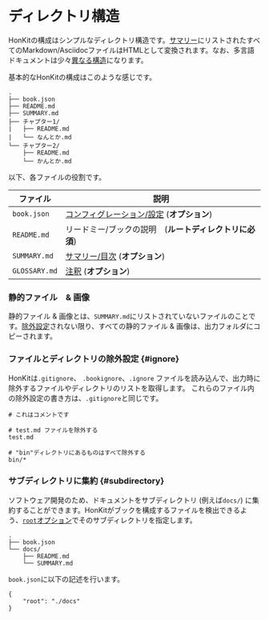 # ディレクトリ構造

HonKitの構成はシンプルなディレクトリ構造です。[サマリー](pages.md)にリストされたすべてのMarkdown/AsciidocファイルはHTMLとして変換されます。なお、多言語ドキュメントは少々[異なる構造](languages.md)になります。

基本的なHonKitの構成はこのような感じです。

```
.
├── book.json
├── README.md
├── SUMMARY.md
├── チャプター1/
|   ├── README.md
|   └── なんとか.md
└── チャプター2/
    ├── README.md
    └── かんとか.md
```

以下、各ファイルの役割です。

|   ファイル    |                                説明                                |
| ------------- | ------------------------------------------------------------------ |
| `book.json`   | [コンフィグレーション/設定](config.md) (__オプション__)                                  |
| `README.md`   | リードミー/ブックの説明　(**ルートディレクトリに必須**)                                |
| `SUMMARY.md`  | [サマリー/目次](pages.md) (__オプション__)                    |
| `GLOSSARY.md` | [注釈](lexicon.md) (__オプション__) |

### 静的ファイル　& 画像

静的ファイル & 画像とは、`SUMMARY.md`にリストされていないファイルのことです。[除外設定](#ignore)されない限り、すべての静的ファイル & 画像は、出力フォルダにコピーされます。

### ファイルとディレクトリの除外設定 {#ignore}

HonKitは`.gitignore`、 `.bookignore`、`.ignore` ファイルを読み込んで、出力時に除外するファイルやディレクトリのリストを取得します。
これらのファイル内の除外設定の書き方は、`.gitignore`と同じです。

```
# これはコメントです

# test.md ファイルを除外する
test.md

# "bin"ディレクトリにあるものはすべて除外する
bin/*
```

### サブディレクトリに集約 {#subdirectory}

ソフトウェア開発のため、ドキュメントをサブディレクトリ (例えば`docs/`) に集約することができます。HonKitがブックを構成するファイルを検出できるよう、[`root`オプション](config.md)でそのサブディレクトリを指定します。

```
.
├── book.json
└── docs/
    ├── README.md
    └── SUMMARY.md
```

`book.json`に以下の記述を行います。

```
{
    "root": "./docs"
}
```

